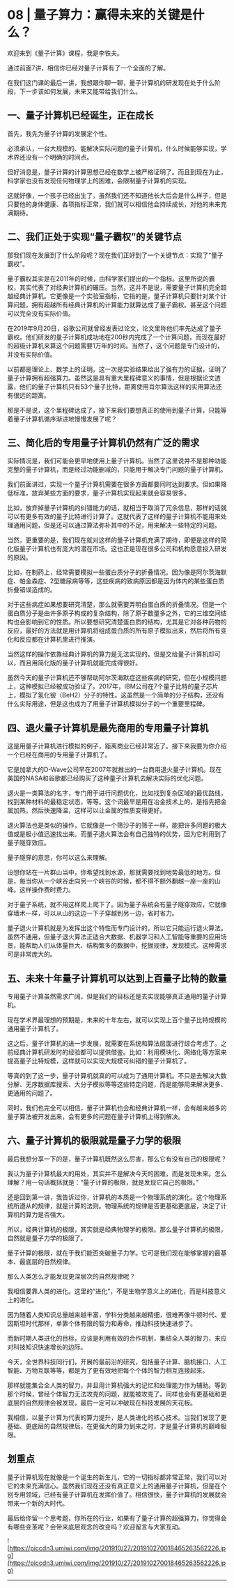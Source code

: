 # 08 | 量子算力：赢得未来的关键是什么？

欢迎来到《量子计算》课程，我是李铁夫。

通过前面7讲，相信你已经对量子计算有了一个全面的了解。

在我们这门课的最后一讲，我想跟你聊一聊，量子计算机的研发现在处于什么阶段，下一步该如何发展，未来又能带给我们什么。

## 一、量子计算机已经诞生，正在成长

首先，我先为量子计算的发展定个性。

必须承认，一台大规模的、能解决实际问题的量子计算机，什么时候能够实现，学术界还没有一个明确的时间点。

但好消息是，量子计算的计算思想已经在数学上被严格证明了。而且到现在为止，科学家也没有发现任何物理学上的困难，会限制量子计算机的实现。

这就好像，一个孩子已经出生了，虽然我们还不知道他长大后会是什么样子，但是只要他的身体健康、各项指标正常，我们就可以相信他会持续成长，对他的未来充满期待。

## 二、我们正处于实现“量子霸权”的关键节点

那我们现在发展到了什么阶段呢？现在我们正好到了一个关键节点：实现了“量子霸权”。

量子霸权其实是在2011年的时候，由科学家们提出的一个指标。这里所说的霸权，其实代表了对经典计算机的碾压。当然，这并不是说，需要量子计算机完全超越经典计算机。它更像是一个实验室指标，它指的是，量子计算机只要针对某个计算问题，拥有超越所有经典计算机的计算能力就算达成了量子霸权。甚至这个问题可以完全没有实际价值。

在2019年9月20日，谷歌公司就曾经发表过论文，论文里称他们率先达成了量子霸权。他们研发的量子计算机成功地在200秒内完成了一个计算问题，而现在最好的超级计算机来算这个问题需要1万年的时间。当然了，这个问题是专门设计的，并没有实际价值。

以前都是理论上、数学上的证明，这一次是实验结果给出了强有力的证据，证明了量子计算拥有超强算力。虽然这是具有重大里程碑意义的事情，但是根据论文透露，他们的量子计算机只有53个量子比特，距离使用肖尔算法这样的实用算法还有很远的距离。

那是不是说，这个里程碑达成了，接下来我们要想真正的使用到量子计算，只能等着量子计算机循序渐进地慢慢发展了呢？

## 三、简化后的专用量子计算机仍然有广泛的需求

实际情况是，我们可能会更早地使用上量子计算机。当然了这里说并不是那种功能完整的量子计算机，而是经过功能删减的，只能用于解决专门问题的量子计算机。

我们前面讲过，实现一个量子计算机需要在很多方面都要同时达到要求。但如果降低标准，放弃某些方面的要求，量子计算机实现起来就会容易很多。

比如，放弃掉量子计算机的纠错能力的话，就相当于取消了冗余信息，那样的话就可以有更多有效的量子比特进行计算了。这就代表了这样的量子计算机不能用来处理通用问题，但是还可以通过算法弥补其中的不足，用来解决一些特定的问题。

当然，更重要的是，我们现在就对这样的量子计算机充满了期待，即便是这样的简化版量子计算机也有庞大的潜在市场。这也正是现在很多公司和机构愿意投入研发的原因。

比如，在制药上，经常需要模拟一些蛋白质分子的折叠情况。因为像是阿尔茨海默症、帕金森症、2型糖尿病等等，这些疾病的致病原因都是因为体内的某些蛋白质折叠错误造成的。

对于这些病症如果想要研究清楚，那么就需要弄明白蛋白质的折叠情况。但是一个蛋白质分子是由许多原子构成的复杂结构，除了原子数量多之外，它的三维空间结构也会影响到它的性质。所以要想研究清楚蛋白质的结构，尤其是它对各种药物的反应，最好的方法就是用计算机将组成蛋白质的所有原子模拟出来，然后将所有变化和反应都在计算机里进行推演。

当然这样的操作依靠经典计算机的算力是无法实现的。但是交给量子计算机却可以，而且用简化版的量子计算机就能完成得很好。

虽然今天的量子计算机还不够帮助阿尔茨海默症这些疾病的研究，但在小规模问题上，这种模拟已经被成功验证了。2017年，IBM公司在7个量子比特的量子芯片上，模拟了氢化铍（BeH2）分子的特性。这虽然是一个简单的分子结构，还没有什么实际用途，但是这也成为了用量子计算机模拟分子的一个重要里程碑。

## 四、退火量子计算机是最先商用的专用量子计算机

这是用量子计算机进行模拟的例子，距离商业已经非常近了。接下来我要为你介绍一个已经在商用的专用量子计算机了。

它是加拿大的D-Wave公司早在2007年就推出的一台商用退火量子计算机。现在美国的NASA和谷歌都已经购买了这种量子计算机去解决实际的优化问题。

退火是一类算法的名字，专门用于进行问题优化，比如找到复杂区域的最优路线，找到某种材料的最稳定状态，等等。这个词最早是用在冶金技术上的，是指先把金属加热，然后快速降温，这样可以让金属的性质变得更好。

退火算法也是类似的操作，它就像是一个筛沙子的筛子一样，能把许多问题的极大值或是极小值迅速找出来。而量子退火算法会有自己独特的优势，因为它利用到了量子隧穿效应。

量子隧穿的意思，你可以这么来理解。

设想你站在一片群山当中，你希望找到水源，那就需要找到地势最低的地方。但是，每当你从一个峡谷走向另一个峡谷的时候，都不得不额外翻越一座一座的山峰。这样操作费时费力。

对于量子系统，就不用这样爬上爬下了。因为量子系统会有量子隧穿效应，它就像穿墙术一样，可以从山的这边一下子穿越到另一边，省时省力。

量子退火计算机就是为发挥出这个特性而专门设计的，所以它只能运行退火算法。虽然不通用，但量子退火算法正适合大数据、机器学习和人工智能等重要的应用场景，能帮助人们从体量巨大、结构繁多的数据中，挖掘规律，发现模式。这种需求可是非常庞大的。

## 五、未来十年量子计算机可以达到上百量子比特的数量

专用量子计算虽然需求广阔，但是我们的目标还是去实现能够真正通用的量子计算机。

现在学术界最理想的预期是，未来的十年左右，就可以实现上百个量子比特规模的通用量子计算机了。

这之后，量子计算机的进一步发展，就需要在系统和算法层面进行综合考虑了。之前经典计算机研发时的经验都可以提供借鉴。比如：利用模块化、网络化等方案来提高量子比特规模，这样就可以实现大规模可纠错的量子计算机了。

等真的到了这一步，量子计算机就真的可以成为了通用计算机。不只是去解决大数分解、无序数据库搜索、大分子模拟等等这些特定问题，而是能够用来解决更多、更通用的问题了。

同时，我们也完全可以相信，量子计算机也会和经典计算机一样，会有越来越多的量子算法被开发出来，会有更多的问题在量子计算机上得到解决。

## 六、量子计算机的极限就是量子力学的极限

最后我想分享一下的是，量子计算机既然这么厉害，那么它有没有自己的极限呢？

我认为量子计算机最大的用处，其实并不是解决今天的困难，而是发现未来。怎么理解？用一句话概括就是：“量子计算的极限，就是发现它自己的极限。”

还是回到第一讲，我告诉过你，计算机的本质是一个物理系统的演化。这个物理系统所遵从的规律，就是计算的法则。物理系统的规律是否更基础更底层，决定了计算机的算力是否强大。

所以，经典计算机的极限，其实就是经典物理学的极限。那么量子计算机的极限，自然就是量子力学的极限了。

量子计算的极限，就在于我们能否突破量子力学。它可是我们现在能够掌握的最基本、最底层的自然规律。

那么人类怎么才能发现更深层次的自然规律呢？

我相信要靠人类的进化。这里的“进化”，不是生物学意义上的进化，而是科技意义上的进化。

因为随着人类知识总量越来越丰富，学科分类越来越精细，很难再像牛顿时代、爱因斯坦时代那样，单靠个体有限的智力和寿命，推动科技快速进步了。

而新时期人类进化的目标，应该是利用有效的合作机制，集结全人类的智力，来应对科技知识快速增长的边际。

今天，全世界科技同行们，开展的最前沿的研究，包括量子计算、脑机接口、人工智能、万物互联等等，都是为了更有效地把每个个体的智力相互连接起来。

那样就能集合全人类的智力，并且用计算机强大的记忆和处理能力作为辅助。等到那个时候，曾经个体智力无法攻克的问题，就能被攻克了。同样也会有更基础和更底层的自然规律会被发现，最后一定可以冲破现在科技发展的天花板。

我相信，以量子计算为代表的算力提升，是人类进化的核心技术。当我们发现了更基础、更底层的自然规律后，在更强大的算力到来之时，才是量子计算机的巅峰极限。

## 划重点

量子计算机现在就像是一个诞生的新生儿，它的一切指标都非常正常，我们可以对它的未来充满信心。虽然我们现在还没有真正意义上的通用量子计算机，但是在个别专用领域，已经有量子计算机在发挥价值了。相信很快，量子计算机的发展就会带来一个新的大时代。

最后给你留一个思考题，你所在的行业，如果有了量子计算的超强算力，你觉得会有哪些变革呢？会带来底层观念的改变吗？欢迎留言与大家互动。

![https://piccdn3.umiwi.com/img/201910/27/201910270018465263562226.jpg](https://piccdn3.umiwi.com/img/201910/27/201910270018465263562226.jpg)

---
